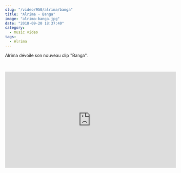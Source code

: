 ```yaml
--- 
slug: "/video/950/alrima/banga"
title: "Alrima - Banga"
image: "alrima-banga.jpg"
date: "2018-09-20 18:37:40"
category:
  - music video
tags:
  - Alrima
---
```

<p>Alrima dévoile son nouveau clip "Banga".</p><br/><p><iframe width="560" height="315" src="https://www.youtube.com/embed/kXB99sEtEOk" frameborder="0" allow="autoplay; encrypted-media" allowfullscreen></iframe></p>